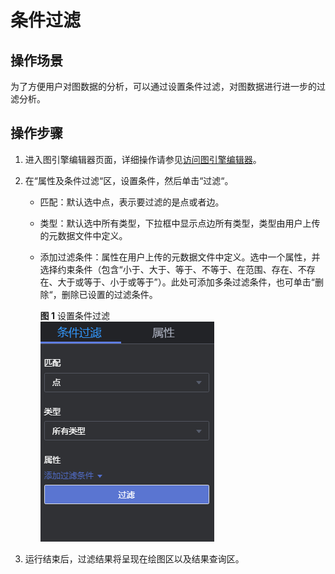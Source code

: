 # 条件过滤<a name="ges_01_0027"></a>

## 操作场景<a name="section28251916185816"></a>

为了方便用户对图数据的分析，可以通过设置条件过滤，对图数据进行进一步的过滤分析。

## 操作步骤<a name="section1059722175917"></a>

1.  进入图引擎编辑器页面，详细操作请参见[访问图引擎编辑器](访问图引擎编辑器.md)。
2.  在“属性及条件过滤“区，设置条件，然后单击“过滤“。
    -   匹配：默认选中点，表示要过滤的是点或者边。
    -   类型：默认选中所有类型，下拉框中显示点边所有类型，类型由用户上传的元数据文件中定义。
    -   添加过滤条件：属性在用户上传的元数据文件中定义。选中一个属性，并选择约束条件（包含“小于、大于、等于、不等于、在范围、存在、不存在、大于或等于、小于或等于”）。此处可添加多条过滤条件，也可单击“删除“，删除已设置的过滤条件。

        **图 1**  设置条件过滤<a name="fig18831930145"></a>  
        ![](figures/设置条件过滤.png "设置条件过滤")


3.  运行结束后，过滤结果将呈现在绘图区以及结果查询区。

